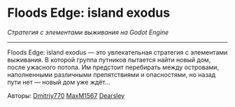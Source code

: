 # Floods Edge: island exodus
<i>Стратегия с элементами выживания на Godot Engine</i>
____
Floods Edge: island exodus — это увлекательная стратегия с элементами выживания. В которой группа путников пытается найти новый дом, после ужасного потопа. Им предстоит перебирать между островами, наполненными различными препятствиями и опасностями, но назад пути нет — новый дом уже ждёт...

Авторы:
[Dmitriy770](https://github.com/Dmitriy770)
[MaxM1567](https://github.com/MaxM1567)
[Dearsley](https://github.com/Dearsley)
